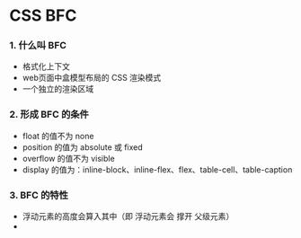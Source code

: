# CSS   BFC

### 1.  什么叫   BFC

- 格式化上下文
- web页面中盒模型布局的 CSS 渲染模式
- 一个独立的渲染区域

### 2.  形成  BFC 的条件

- float 的值不为 none
- position 的值为 absolute 或  fixed
-  overflow  的值不为  visible
- display 的值为：inline-block、inline-flex、flex、table-cell、table-caption

### 3. BFC   的特性

- 浮动元素的高度会算入其中（即  浮动元素会 撑开 父级元素）
- 

